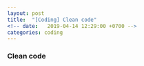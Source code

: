 ```yaml
---
layout: post
title:  "[Coding] Clean code"
<!-- date:   2019-04-14 12:29:00 +0700 -->
categories: coding
---
```


### Clean code